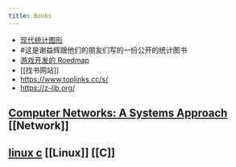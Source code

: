 ```yaml
---
title: Books
---
```


- [现代统计图形](https://bookdown.org/xiangyun/msg/)
- #这是谢益辉跟他们的朋友们写的一份公开的统计图书
- [游戏开发的 Roedmap](https://miloyip.github.io/game-programmer/game-programmer-zh-cn.pdf)
- [[找书网站]]
- https://www.toplinks.cc/s/
- https://z-lib.org/
## [Computer Networks: A Systems Approach](https://book.systemsapproach.org/index.html#) [[Network]]
## [linux c](https://akaedu.github.io/book/index.html) [[Linux]] [[C]]